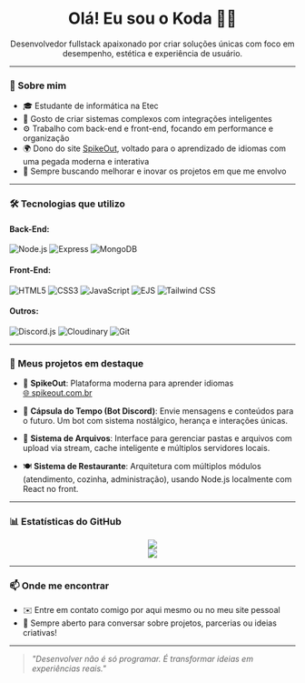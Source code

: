<h1 align="center">Olá! Eu sou o Koda 👨‍💻</h1>

<p align="center">
  Desenvolvedor fullstack apaixonado por criar soluções únicas com foco em desempenho, estética e experiência de usuário.
</p>

---

### 🧠 Sobre mim

- 🎓 Estudante de informática na Etec
- 🧩 Gosto de criar sistemas complexos com integrações inteligentes
- ⚙️ Trabalho com back-end e front-end, focando em performance e organização
- 🌍 Dono do site [SpikeOut](https://spikeout.com.br), voltado para o aprendizado de idiomas com uma pegada moderna e interativa
- 💭 Sempre buscando melhorar e inovar os projetos em que me envolvo

---

### 🛠️ Tecnologias que utilizo

#### Back-End:
![Node.js](https://img.shields.io/badge/Node.js-339933?style=flat-square&logo=nodedotjs&logoColor=white)
![Express](https://img.shields.io/badge/Express.js-000000?style=flat-square&logo=express&logoColor=white)
![MongoDB](https://img.shields.io/badge/MongoDB-47A248?style=flat-square&logo=mongodb&logoColor=white)

#### Front-End:
![HTML5](https://img.shields.io/badge/HTML5-E34F26?style=flat-square&logo=html5&logoColor=white)
![CSS3](https://img.shields.io/badge/CSS3-1572B6?style=flat-square&logo=css3&logoColor=white)
![JavaScript](https://img.shields.io/badge/JavaScript-F7DF1E?style=flat-square&logo=javascript&logoColor=black)
![EJS](https://img.shields.io/badge/EJS-ffc300?style=flat-square&logo=javascript&logoColor=black)
![Tailwind CSS](https://img.shields.io/badge/Tailwind_CSS-38B2AC?style=flat-square&logo=tailwind-css&logoColor=white)

#### Outros:
![Discord.js](https://img.shields.io/badge/Discord.js-5865F2?style=flat-square&logo=discord&logoColor=white)
![Cloudinary](https://img.shields.io/badge/Cloudinary-3448C5?style=flat-square&logo=cloudinary&logoColor=white)
![Git](https://img.shields.io/badge/Git-F05032?style=flat-square&logo=git&logoColor=white)

---

### 🚀 Meus projetos em destaque

- 🔧 **SpikeOut**: Plataforma moderna para aprender idiomas  
  [🌐 spikeout.com.br](https://spikeout.com.br)

- 🤖 **Cápsula do Tempo (Bot Discord)**: Envie mensagens e conteúdos para o futuro. Um bot com sistema nostálgico, herança e interações únicas.

- 📂 **Sistema de Arquivos**: Interface para gerenciar pastas e arquivos com upload via stream, cache inteligente e múltiplos servidores locais.

- 🍽️ **Sistema de Restaurante**: Arquitetura com múltiplos módulos (atendimento, cozinha, administração), usando Node.js localmente com React no front.

---

### 📊 Estatísticas do GitHub

<p align="center">
  <img src="https://github-readme-stats.vercel.app/api?username=MisteriosoX&show_icons=true&theme=radical" />
  <br />
  <img src="https://github-readme-stats.vercel.app/api/top-langs/?username=MisteriosoX&layout=compact&theme=radical" />
</p>

---

### 📫 Onde me encontrar
- ✉️ Entre em contato comigo por aqui mesmo ou no meu site pessoal
- 💬 Sempre aberto para conversar sobre projetos, parcerias ou ideias criativas!

---

> *"Desenvolver não é só programar. É transformar ideias em experiências reais."*

